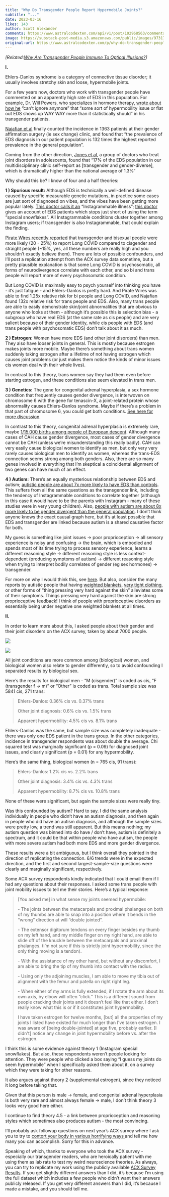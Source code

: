 ```yaml
---
title: "Why Do Transgender People Report Hypermobile Joints?"
subtitle: "..."
date: 2023-03-16
likes: 143
author: Scott Alexander
comments: https://www.astralcodexten.com/api/v1/post/102968563/comments?&all_comments=true
image: https://substack-post-media.s3.amazonaws.com/public/images/973174a3-7682-43a1-8dd4-cf161ea7ae96_1200x798.jpeg
original-url: https://www.astralcodexten.com/p/why-do-transgender-people-report
---
```

_[Related:[Why Are Transgender People Immune To Optical Illusions?](https://slatestarcodex.com/2017/06/28/why-are-transgender-people-immune-to-optical-illusions/)]_

**I.**

Ehlers-Danlos syndrome is a category of connective tissue disorder; it usually involves stretchy skin and loose, hypermobile joints.

For a few years now, doctors who work with transgender people have commented on an apparently high rate of EDS in this population. For example, Dr. Will Powers, who specializes in hormone therapy, [wrote about how he](https://www.reddit.com/r/DrWillPowers/comments/mmbg3t/there_is_a_statistically_anomalous_amount_of/) “can’t ignore anymore” that “some sort of hypermobility issue or flat out EDS shows up WAY WAY more than it statistically should” in his transgender patients. 

[Najafian et al](https://parjournal.net/article/view/4858) finally counted the incidence in 1363 patients at their gender affirmation surgery (ie sex change) clinic, and found that “the prevalence of EDS diagnosis in our patient population is 132 times the highest reported prevalence in the general population”. 

Coming from the other direction, [Jones et al](https://journals.sagepub.com/doi/10.1177/20503121221146074), a group of doctors who treat joint disorders in adolescents, found that “17% of the EDS population in our multidisciplinary clinic self-report as [transgender and gender-diverse], which is dramatically higher than the national average of 1.3%”

Why should this be? I know of four and a half theories:

**1 ) Spurious result:** Although EDS is technically a well-defined disease caused by specific measurable genetic mutations, in practice some cases are just sort of diagnosed on vibes, and the vibes have been getting more popular lately. [This doctor calls it an](https://www.reddit.com/r/medicine/comments/yerdlb/ehlers_danlos_syndrome_medical_literature_vs/) “Instagrammable illness”; [this doctor](https://www.reddit.com/r/medicine/comments/yerdlb/ehlers_danlos_syndrome_medical_literature_vs/itzt7nn/) gives an account of EDS patients which stops just short of using the term “special snowflakes”. All Instagrammable conditions cluster together among Instagram users; if transgender is also Instagrammable, that could explain the finding.

[Pirate Wires recently reported](https://www.piratewires.com/p/bisexuals-long-covid) that transgender and bisexual people were more likely (20 - 25%) to report Long COVID compared to cisgender and straight people (~15%, yes, all these numbers are really high and you shouldn’t exactly believe them). There are lots of possible confounders, and I’ll post a replication attempt from the ACX survey data sometime, but a pretty plausible explanation is that some Long COVID is psychosomatic, all forms of neurodivergence correlate with each other, and so bi and trans people will report more of every psychosomatic condition.

But Long COVID is maximally easy to psych yourself into thinking you have - it’s just fatigue - and Ehlers-Danlos is pretty hard. And Pirate Wires was able to find 1.25x relative risk for bi people and Long COVID, and Najafian found 132x relative risk for trans people and EDS. Also, many trans people are able to easily demonstrate skin/joint abnormalities that are obvious to anyone who looks at them - although it’s possible this is selection bias - a subgroup who have real EDS (at the same rate as cis people) and are very salient because of their gender identity, while cis people with EDS (and trans people with psychosomatic EDS) don’t talk about it as much.

**2 ) Estrogen:** Women have more EDS (and other joint disorders) than men. They also have looser joints in general. This is mostly because estrogen makes joints more mobile. Maybe there’s something about trans women suddenly taking estrogen after a lifetime of not having estrogen which causes joint problems (or just makes them notice the kinds of minor issues cis women deal with their whole lives). 

In contrast to this theory, trans women say they had them even before starting estrogen, and these conditions also seem elevated in trans men.

**3 ) Genetics:** The gene for congenital adrenal hyperplasia, a sex hormone condition that frequently causes gender divergence, is interwoven on chromosome 6 with the gene for tenascin-X, a joint-related protein whose abnormality causes Ehlers-Danlos syndrome. Maybe if there’s a problem in that part of chromosome 6, you could get both conditions. [See here for more discussion](https://www.ncbi.nlm.nih.gov/pmc/articles/PMC8913572/).

In contrast to this theory, congenital adrenal hyperplasia is extremely rare, maybe [1/15,000 births among people of European descent](https://en.wikipedia.org/wiki/Congenital_adrenal_hyperplasia#Epidemiology). Although many cases of CAH cause gender divergence, most cases of gender divergence cannot be CAH (unless we’re misunderstanding this really badly). CAH can very easily cause biological women to identify as men, but only very very rarely causes biological men to identify as women, whereas the trans-EDS connection seems strong among both genders. Also, there are so many genes involved in everything that I’m skeptical a coincidental alignment of two genes can have much of an effect.

**4 ) Autism:** There’s an equally mysterious relationship between EDS and autism; [autistic people are about 7x more likely to have EDS than controls](https://pubmed.ncbi.nlm.nih.gov/27377649/). This suffers from all the same questions as the transgender link, including the tendency of Instagrammable conditions to correlate together (although in this case it would have to be the parents with Instagram - many of these studies were in very young children). Also, [people with autism are about 8x more likely to be gender divergent than the general population](https://www.theatlantic.com/health/archive/2016/11/the-link-between-autism-and-trans-identity/507509/). I don’t think anyone knows the exact causal graph here, but it’s at least possible that EDS and transgender are linked because autism is a shared causative factor for both.

My guess is something like joint issues → poor proprioception → all sensory experience is noisy and confusing → the brain, which is embodied and spends most of its time trying to process sensory experience, learns a different reasoning style → different reasoning style is less context-dependent (producing symptoms of autism) → different reasoning style when trying to interpret bodily correlates of gender (eg sex hormones) → transgender.

For more on why I would think this, see [here](https://slatestarcodex.com/2016/09/12/its-bayes-all-the-way-up/). But also, consider the many reports by autistic people that having [weighted blankets](https://psychcentral.com/autism/weighted-blankets-and-autism), [very tight clothing](https://www.thechaosandtheclutter.com/archives/tight-fitting-clothing-sensory), or other forms of “thing pressing very hard against the skin” alleviates some of their symptoms. Things pressing very hard against the skin are strong proprioceptive feedback! I think of people with proprioceptive disorders as essentially being under negative one weighted blankets at all times.

**II.**

In order to learn more about this, I asked people about their gender and their joint disorders on the ACX survey, taken by about 7000 people.

[![](https://substackcdn.com/image/fetch/w_1456,c_limit,f_auto,q_auto:good,fl_progressive:steep/https%3A%2F%2Fsubstack-post-media.s3.amazonaws.com%2Fpublic%2Fimages%2F26a7d972-7dce-43d7-b9b1-012018c21b8b_406x291.png)](https://substackcdn.com/image/fetch/f_auto,q_auto:good,fl_progressive:steep/https%3A%2F%2Fsubstack-post-media.s3.amazonaws.com%2Fpublic%2Fimages%2F26a7d972-7dce-43d7-b9b1-012018c21b8b_406x291.png)

[![](https://substackcdn.com/image/fetch/w_1456,c_limit,f_auto,q_auto:good,fl_progressive:steep/https%3A%2F%2Fsubstack-post-media.s3.amazonaws.com%2Fpublic%2Fimages%2F4cf5ce0a-81eb-49a3-83fd-464f78b4de00_630x354.png)](https://substackcdn.com/image/fetch/f_auto,q_auto:good,fl_progressive:steep/https%3A%2F%2Fsubstack-post-media.s3.amazonaws.com%2Fpublic%2Fimages%2F4cf5ce0a-81eb-49a3-83fd-464f78b4de00_630x354.png)

All joint conditions are more common among (biological) women, and biological women also relate to gender differently, so to avoid confounding I separated results by biological sex. 

Here’s the results for biological men - “M (cisgender)” is coded as cis, “F (transgender f → m)” or “Other” is coded as trans. Total sample size was 5841 cis, 271 trans:

> Ehlers-Danlos: 0.36% cis vs. 0.37% trans
> 
> Other joint diagnosis: 0.6% cis vs. 1.5% trans
> 
> Apparent hypermobility: 4.5% cis vs. 8.1% trans

Ehlers-Danlos was the same, but sample size was completely inadequate - there was only one EDS patient in the trans group. In the other categories, incidence in transgender respondents was about double the average. Chi squared test was marginally significant (p = 0.09) for diagnosed joint issues, and clearly significant (p = 0.01) for any hypermobility.

Here’s the same thing, biological women (n = 765 cis, 91 trans):

> Ehlers-Danlos: 1.2% cis vs. 2.2% trans
> 
> Other joint diagnosis: 3.4% cis vs. 4.3% trans
> 
> Apparent hypermobility: 8.7% cis vs. 10.8% trans

None of these were significant, but again the sample sizes were really tiny.

Was this confounded by autism? Hard to say. I did the same analysis individually in people who didn’t have an autism diagnosis, and then again in people who did have an autism diagnosis, and although the sample sizes were pretty low, a trend was still apparent. But this means nothing; my autism question was binned into do have / don’t have, autism is definitely a spectrum, and it could be that within people who have autism, the people with more severe autism had both more EDS and more gender divergence.

These results were a bit ambiguous, but I think overall they pointed in the direction of replicating the connection. 6/6 trends were in the expected direction, and the first and second largest-sample-size questions were clearly and marginally significant, respectively.

Some ACX survey respondents kindly indicated that I could email them if I had any questions about their responses. I asked some trans people with joint mobility issues to tell me their stories. Here’s a typical response:

> [You asked me] in what sense my joints seemed hypermobile:
> 
> \- The joints between the metacarpals and proximal phalanges on both of my thumbs are able to snap into a position where it bends in the “wrong” direction at will “double jointed”. 
> 
> \- The extensor digitorum tendons on every finger besides my thumb on my left hand, and my middle finger on my right hand, are able to slide off of the knuckle between the metacarpals and proximal phalanges. (I’m not sure if this is strictly joint hypermobility, since the only thing moving is a tendon). 
> 
> \- With the assistance of my other hand, but without any discomfort, I am able to bring the tip of my thumb into contact with the radius. 
> 
> \- Using only the adjoining muscles, I am able to move my tibia out of alignment with the femur and patella on right right leg.
> 
> \- When either of my arms is fully extended, if I rotate the arm about its own axis, by elbow will often “click.” This is a different sound from people cracking their joints and it doesn’t feel like that either. I don’t really know what this is or if it constitutes joint hypermobility.
> 
> I have taken estrogen for twelve months, [but] all the properties of my joints I listed have existed for much longer than I've taken estrogen. I was aware of [being double-jointed] at age five, probably earlier. [I didn't] notice any change in joint hypermobility before vs. after the estrogen.

I think this is some evidence against theory 1 (Instagram special snowflakes). But also, these respondents weren’t people looking for attention. They were people who clicked a box saying “I guess my joints do seem hypermobile” when I specifically asked them about it, on a survey which they were taking for other reasons.

It also argues against theory 2 (supplemental estrogen), since they noticed it long before taking that. 

Given that this person is male → female, and congenital adrenal hyperplasia is both very rare and almost always female → male, I don’t think theory 3 looks very good here either.

I continue to find theory 4.5 - a link between proprioception and reasoning styles which sometimes also produces autism - the most convincing.

I’ll probably ask followup questions on next year’s ACX survey where I ask you to try to [contort your body in various horrifying ways ](https://en.wikipedia.org/wiki/Hypermobility_\(joints\)#/media/File:Ehlers-Danlos_skala_Beighton'a.png)and tell me how many you can accomplish. Sorry for this in advance.

Speaking of which, thanks to everyone who took the ACX survey - especially our transgender readers, who are heroically patient with me using them as lab rats to test my weird neuroscience theories. As always, you can try to replicate my work using the publicly available [ACX Survey Results](https://astralcodexten.substack.com/p/acx-survey-results-2022). If you get slightly different answers than I did, it’s because I’m using the full dataset which includes a few people who didn’t want their answers publicly released. If you get very different answers than I did, it’s because I made a mistake, and you should tell me.
